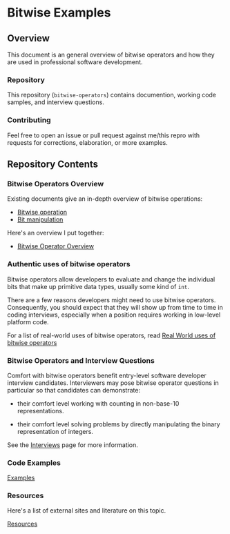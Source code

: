 # Bitwise Examples

## Overview

This document is an general overview of bitwise operators and how they are used
in professional software development.

### Repository

This repository (`bitwise-operators`) contains documention, working code
samples, and interview questions.

### Contributing

Feel free to open an issue or pull request against me/this repro with requests
for corrections, elaboration, or more examples.

## Repository Contents

### Bitwise Operators Overview

Existing documents give an in-depth overview of bitwise operations:

- [Bitwise operation](https://en.wikipedia.org/wiki/Bitwise_operation)
- [Bit manipulation](https://en.wikipedia.org/wiki/Bit_manipulation)

Here's an overview I put together:

- [Bitwise Operator Overview](./docs/Overview.md)

### Authentic uses of bitwise operators

Bitwise operators allow developers to evaluate and change the individual bits
that make up primitive data types, usually some kind of `int`.

There are a few reasons developers might need to use bitwise operators.
Consequently, you should expect that they will show up from time to time in
coding interviews, especially when a position requires working in low-level
platform code.

For a list of real-world uses of bitwise operators, read
[Real World uses of bitwise operators](./docs/RealWorld.md)

### Bitwise Operators and Interview Questions

Comfort with bitwise operators benefit entry-level software developer interview
candidates. Interviewers may pose bitwise operator questions in particular so
that candidates can demonstrate:

- their comfort level working with counting in non-base-10 representations.

- their comfort level solving problems by directly manipulating the binary
  representation of integers.

See the [Interviews](./docs/Interviews.md) page for more information.

### Code Examples

[Examples](./docs/Examples.md)

### Resources

Here's a list of external sites and literature on this topic.

[Resources](./docs/Resources.md)
